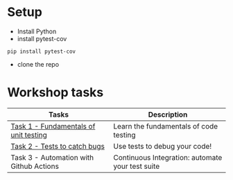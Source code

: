 # Setup

- Install Python
- install pytest-cov
```
pip install pytest-cov
```
- clone the repo

# Workshop tasks

| Tasks | Description |
|-|-|
| [Task 1 - Fundamentals of unit testing](https://github.com/RemDelaporteMathurin/code-testing-workshop/blob/main/tasks/task_1_fundamentals.ipynb) | Learn the fundamentals of code testing |
| [Task 2 - Tests to catch bugs](https://github.com/RemDelaporteMathurin/code-testing-workshop/blob/main/tasks/task_2_debugging.ipynb) | Use tests to debug your code! |
| Task 3 - Automation with Github Actions | Continuous Integration: automate your test suite |
